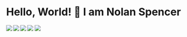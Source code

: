 # Hello, World! 👋 I am Nolan Spencer
<img src="https://github-readme-stats.vercel.app/api/top-langs/?username=Spence115&exclude_repo=gazebo_ros_pkgs,gazebo_ros_pkgs,warthog_accessories&layout=compact&langs_count=6&theme=transparent">

<img align="left" src="https://img.shields.io/badge/python-3670A0?style=for-the-badge&logo=python&logoColor=ffdd54">
<img align="left" src="https://img.shields.io/badge/c-%2300599C.svg?style=for-the-badge&logo=c&logoColor=white">
<img align="left" src="https://img.shields.io/badge/sqlite-%2307405e.svg?style=for-the-badge&logo=sqlite&logoColor=white">
<img src="https://img.shields.io/badge/javascript-%23323330.svg?style=for-the-badge&logo=javascript&logoColor=%23F7DF1E">


